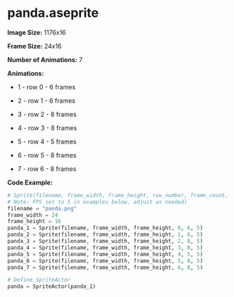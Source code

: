 # panda.aseprite
**Image Size:** 1176x16

**Frame Size:** 24x16

**Number of Animations:** 7

**Animations:**
- 1 - row 0 - 6 frames

- 2 - row 1 - 6 frames

- 3 - row 2 - 8 frames

- 4 - row 3 - 8 frames

- 5 - row 4 - 5 frames

- 6 - row 5 - 8 frames

- 7 - row 6 - 8 frames

**Code Example:**
```python
# Sprite(filename, frame_width, frame_height, row_number, frame_count, fps)
# Note: FPS set to 5 in examples below, adjust as needed)
filename = "panda.png"
frame_width = 24
frame_height = 16
panda_1 = Sprite(filename, frame_width, frame_height, 0, 6, 5)
panda_2 = Sprite(filename, frame_width, frame_height, 1, 6, 5)
panda_3 = Sprite(filename, frame_width, frame_height, 2, 8, 5)
panda_4 = Sprite(filename, frame_width, frame_height, 3, 8, 5)
panda_5 = Sprite(filename, frame_width, frame_height, 4, 5, 5)
panda_6 = Sprite(filename, frame_width, frame_height, 5, 8, 5)
panda_7 = Sprite(filename, frame_width, frame_height, 6, 8, 5)

# Define SpriteActor
panda = SpriteActor(panda_1)
```
